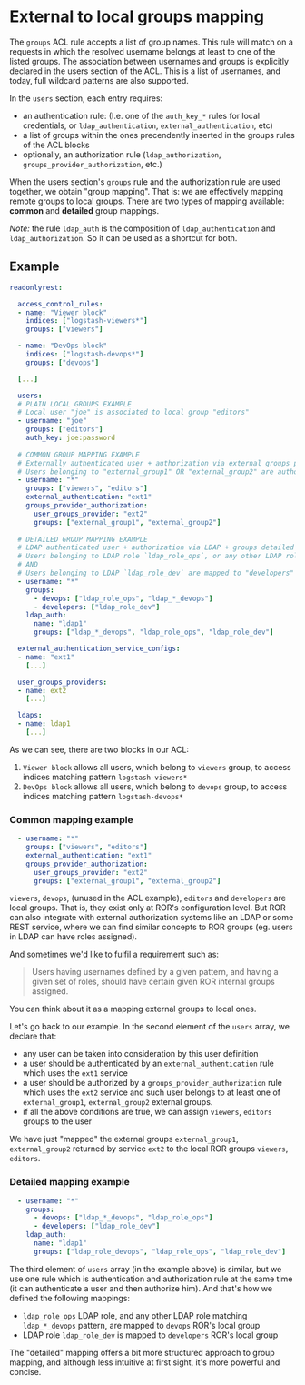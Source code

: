 # External to local groups mapping 

The `groups` ACL rule accepts a list of group names. This rule will match on a requests in which the resolved username belongs at least to one of the listed groups. The association between usernames and groups is explicitly declared in the users section of the ACL. This is a list of usernames, and today, full wildcard patterns are also supported.

In the `users` section, each entry requires:
* an authentication rule: (I.e. one of the `auth_key_*` rules for local credentials, or `ldap_authentication`, `external_authentication`, etc)
* a list of groups within the ones precendently inserted in the groups rules of the ACL blocks
* optionally, an authorization rule (`ldap_authorization`, `groups_provider_authorization`, etc.)
  
When the users section's `groups` rule and the authorization rule are used together, we obtain "group mapping". That is: we are effectively mapping remote groups to local groups. There are two types of mapping available: **common** and **detailed** group mappings.

*Note:* the rule `ldap_auth` is the composition of `ldap_authentication` and `ldap_authorization`. So it can be used as a shortcut for both.
## Example

```yaml
readonlyrest:

  access_control_rules:
  - name: "Viewer block"
    indices: ["logstash-viewers*"]
    groups: ["viewers"]

  - name: "DevOps block"
    indices: ["logstash-devops*"]
    groups: ["devops"]

  [...]

  users:
  # PLAIN LOCAL GROUPS EXAMPLE
  # Local user "joe" is associated to local group "editors"
  - username: "joe"
    groups: ["editors"]
    auth_key: joe:password
    
  # COMMON GROUP MAPPING EXAMPLE
  # Externally authenticated user + authorization via external groups provider + groups common mapping
  # Users belonging to "external_group1" OR "external_group2" are authorized as "viewers" AND "editors" in the ACL.
  - username: "*"
    groups: ["viewers", "editors"]
    external_authentication: "ext1"
    groups_provider_authorization:
      user_groups_provider: "ext2"
      groups: ["external_group1", "external_group2"]
  
  # DETAILED GROUP MAPPING EXAMPLE
  # LDAP authenticated user + authorization via LDAP + groups detailed mapping (any LDAP user is valid; groups from `ldap1` are mapped to local groups) 
  # Users belonging to LDAP role `ldap_role_ops`, or any other LDAP role that matched `ldap_*_devops` pattern, will be mapped to "devops" local group 
  # AND 
  # Users belonging to LDAP `ldap_role_dev` are mapped to "developers" local group
  - username: "*"
    groups: 
      - devops: ["ldap_role_ops", "ldap_*_devops"]
      - developers: ["ldap_role_dev"]
    ldap_auth:
      name: "ldap1"
      groups: ["ldap_*_devops", "ldap_role_ops", "ldap_role_dev"]

  external_authentication_service_configs:
  - name: "ext1"
    [...]

  user_groups_providers:
  - name: ext2
    [...]

  ldaps:
  - name: ldap1
    [...]
```

As we can see, there are two blocks in our ACL:

1. `Viewer block` allows all users, which belong to `viewers` group, to access indices matching pattern `logstash-viewers*`
1. `DevOps block` allows all users, which belong to `devops` group, to access indices matching pattern `logstash-devops*`

### Common mapping example
```yml
  - username: "*"
    groups: ["viewers", "editors"]
    external_authentication: "ext1"
    groups_provider_authorization:
      user_groups_provider: "ext2"
      groups: ["external_group1", "external_group2"]
```

`viewers`, `devops`, (unused in the ACL example), `editors` and `developers` are local groups. That is, they exist only at ROR's configuration level. But ROR can also integrate with external authorization systems like an LDAP or some REST service, where we can find similar concepts to ROR groups (eg. users in LDAP can have roles assigned).

And sometimes we'd like to fulfil a requirement such as:

> Users having usernames defined by a given pattern, and having a given set of roles, should have certain given ROR internal groups assigned.

You can think about it as a mapping external groups to local ones. 

Let's go back to our example. In the second element of the `users` array, we declare that:

* any user can be taken into consideration by this user definition
* a user should be authenticated by an `external_authentication` rule which uses the `ext1` service
* a user should be authorized by a `groups_provider_authorization` rule which uses the `ext2` service and such user belongs to at least one of `external_group1`, `external_group2` external groups.
* if all the above conditions are true, we can assign `viewers`, `editors` groups to the user

We have just "mapped" the external groups `external_group1`, `external_group2` returned by service `ext2` to the local ROR groups `viewers`, `editors`.

### Detailed mapping example
```yml
  - username: "*"
    groups: 
      - devops: ["ldap_*_devops", "ldap_role_ops"]
      - developers: ["ldap_role_dev"]
    ldap_auth:
      name: "ldap1"
      groups: ["ldap_role_devops", "ldap_role_ops", "ldap_role_dev"]
```
The third element of `users` array (in the example above) is similar, but we use one rule which is authentication and authorization rule at the same time (it can authenticate a user and then authorize him). And that's how we defined the following mappings: 
* `ldap_role_ops` LDAP role, and any other LDAP role matching `ldap_*_devops` pattern, are mapped to `devops` ROR's local group
* LDAP role `ldap_role_dev` is mapped to `developers` ROR's local group

The "detailed" mapping offers a bit more structured approach to group mapping, and although less intuitive at first sight, it's more powerful and concise.
